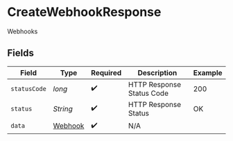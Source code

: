 # CreateWebhookResponse

Webhooks


## Fields

| Field                                         | Type                                          | Required                                      | Description                                   | Example                                       |
| --------------------------------------------- | --------------------------------------------- | --------------------------------------------- | --------------------------------------------- | --------------------------------------------- |
| `statusCode`                                  | *long*                                        | :heavy_check_mark:                            | HTTP Response Status Code                     | 200                                           |
| `status`                                      | *String*                                      | :heavy_check_mark:                            | HTTP Response Status                          | OK                                            |
| `data`                                        | [Webhook](../../models/components/Webhook.md) | :heavy_check_mark:                            | N/A                                           |                                               |
